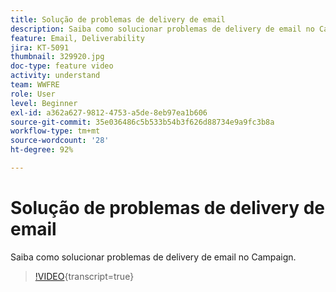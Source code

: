 ```yaml
---
title: Solução de problemas de delivery de email
description: Saiba como solucionar problemas de delivery de email no Campaign.
feature: Email, Deliverability
jira: KT-5091
thumbnail: 329920.jpg
doc-type: feature video
activity: understand
team: WWFRE
role: User
level: Beginner
exl-id: a362a627-9812-4753-a5de-8eb97ea1b606
source-git-commit: 35e036486c5b533b54b3f626d88734e9a9fc3b8a
workflow-type: tm+mt
source-wordcount: '28'
ht-degree: 92%

---
```


# Solução de problemas de delivery de email

Saiba como solucionar problemas de delivery de email no Campaign.

>[!VIDEO](https://video.tv.adobe.com/v/329920?quality=12&learn=on){transcript=true}
